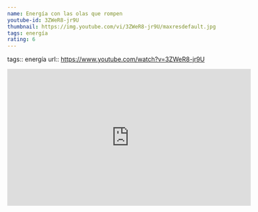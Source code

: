```yaml
---
name: Energía con las olas que rompen
youtube-id: 3ZWeR8-jr9U
thumbnail: https://img.youtube.com/vi/3ZWeR8-jr9U/maxresdefault.jpg
tags: energía
rating: 6
---
```

tags:: energía
url:: https://www.youtube.com/watch?v=3ZWeR8-jr9U

<iframe width='560' height='315' src='https://www.youtube.com/embed/3ZWeR8-jr9U' title='YouTube video player' frameborder='0' allow='accelerometer; autoplay; clipboard-write; encrypted-media; gyroscope; picture-in-picture; web-share' allowfullscreen></iframe>


